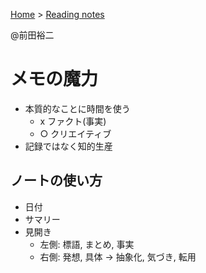 ---
---
<link rel="stylesheet" href="/assets/css/my-style.css">

[Home](/) > [Reading notes](/reading_notes/)

@前田裕二

メモの魔力
===

* 本質的なことに時間を使う
	* x ファクト(事実)
	* ○ クリエイティブ
* 記録ではなく知的生産

## ノートの使い方
* 日付
* サマリー
* 見開き
	* 左側: 標語, まとめ, 事実
	* 右側: 発想, 具体 -> 抽象化, 気づき, 転用
